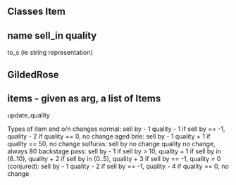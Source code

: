 Classes
Item
---
name
sell_in
quality
---
to_s (ie string representation)


GildedRose
---
items - given as arg, a list of Items
---
update_quality


Types of item and o/n changes
normal:
    sell by - 1
    quality - 1
    if sell by == -1, quality - 2
    if quality == 0, no change
aged brie:
    sell by - 1
    quality + 1
    if quality == 50, no change
sulfuras:
    sell by no change
    quality no change, always 80
backstage pass:
    sell by - 1
    if sell by > 10, quality + 1
    if sell by in (6..10), quality + 2
    if sell by in (0..5), quality + 3
    if sell by == -1, quality = 0
(conjured):
    sell by - 1
    quality - 2
    if sell by == -1, quality - 4
    if quality == 0, no change
